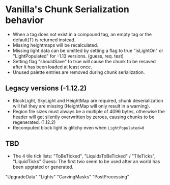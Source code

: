 # Vanilla's Chunk Serialization behavior

- When a tag does not exist in a compound tag, an empty tag or the default(T) is returned instead.
- Missing heightmaps will be recalculated.
- Missing light data can be omitted by setting a flag to true "isLightOn" or "LightPopulated" for -1.13 versions.  (guess, req. test)
- Setting flag "shouldSave" to true will cause the chunk to be resaved after it has been loaded at least once.
- Unused palette entries are removed during chunk serialization.

## Legacy versions (-1.12.2)
- BlockLight, SkyLight and HeightMap are required, chunk deserialization will fail they are missing (HeightMap will only result in a warning).
- Region file sizes must always be a multiple of 4096 bytes, otherwise the header will get silently overwritten by zeroes, causing chunks to be regenerated. (1.12.2)
- Recomputed block light is glitchy even when `LightPopulated=0`

## TBD
- The 4 tile tick lists: "ToBeTicked", "LiquidsToBeTicked" / "TileTicks", "LiquidTicks"
Guess: The first two seem to be used after an world has been upgrated or generated.

"UpgradeData" "Lights" "CarvingMasks" "PostProcessing"